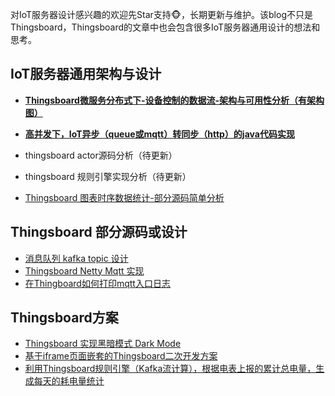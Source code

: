 对IoT服务器设计感兴趣的欢迎先Star支持🐵，长期更新与维护。该blog不只是Thingsboard，Thingsboard的文章中也会包含很多IoT服务器通用设计的想法和思考。


## IoT服务器通用架构与设计
* [**Thingsboard微服务分布式下-设备控制的数据流-架构与可用性分析（有架构图）**](https://github.com/codeHui/IoT-Thingsboard-architecture-and-source-code-analysis/wiki/Thingsboard%E5%BE%AE%E6%9C%8D%E5%8A%A1-%E5%88%86%E5%B8%83%E5%BC%8F-%E8%AE%BE%E5%A4%87%E6%8E%A7%E5%88%B6%E7%9A%84%E6%95%B0%E6%8D%AE%E6%B5%81-%E6%9E%B6%E6%9E%84%E4%B8%8E%E5%8F%AF%E7%94%A8%E6%80%A7%E5%88%86%E6%9E%90)  

* [**高并发下，IoT异步（queue或mqtt）转同步（http）的java代码实现**](https://github.com/codeHui/IoT-Thingsboard-architecture-and-source-code-analysis/wiki/%E9%AB%98%E5%B9%B6%E5%8F%91%E4%B8%8B%EF%BC%8C%EF%BC%88IoT%EF%BC%89%E5%BC%82%E6%AD%A5%EF%BC%88%E5%A6%82queue%E3%80%81mqtt%EF%BC%89%E8%BD%AC%E5%90%8C%E6%AD%A5%EF%BC%88%E5%A6%82http%EF%BC%89%E7%9A%84java%E4%BB%A3%E7%A0%81%E5%AE%9E%E7%8E%B0)  

* thingsboard actor源码分析（待更新）
* thingsboard 规则引擎实现分析（待更新）
* [Thingsboard 图表时序数据统计-部分源码简单分析](https://github.com/codeHui/IoT-Thingsboard-architecture-and-source-code-analysis/wiki/Thingsboard-%E5%9B%BE%E8%A1%A8%E6%95%B0%E6%8D%AE%E7%BB%9F%E8%AE%A1%E9%83%A8%E5%88%86%E6%BA%90%E7%A0%81%E7%AE%80%E5%8D%95%E5%B1%95%E7%A4%BA)

## Thingsboard 部分源码或设计
* [消息队列 kafka topic 设计](https://github.com/codeHui/IoT-Thingsboard-architecture-and-source-code-analysis/wiki/Thingsboard-%E6%B6%88%E6%81%AF%E9%98%9F%E5%88%97-kafka-topic-%E8%AE%BE%E8%AE%A1)  
* [Thingsboard Netty Mqtt 实现](https://github.com/codeHui/IoT-Thingsboard-architecture-and-source-code-analysis/wiki/Thingsboard-Netty-Mqtt-%E5%AE%9E%E7%8E%B0%E5%88%86%E6%9E%90)
* [在Thingboard如何打印mqtt入口日志](https://github.com/codeHui/IoT-Thingsboard-architecture-and-source-code-analysis/wiki/%E5%9C%A8Thingboard%E5%A6%82%E4%BD%95%E6%89%93%E5%8D%B0mqtt%E5%85%A5%E5%8F%A3%E6%97%A5%E5%BF%97)

## Thingsboard方案
* [Thingsboard 实现黑暗模式 Dark Mode](https://github.com/codeHui/IoT-Thingsboard-architecture-and-source-code-analysis/wiki/Thingsboard-%E5%AE%9E%E7%8E%B0%E9%BB%91%E6%9A%97%E6%A8%A1%E5%BC%8F-Dark-Mode)  
* [基于iframe页面嵌套的Thingsboard二次开发方案](https://github.com/codeHui/IoT-Thingsboard-architecture-and-source-code-analysis/wiki/%E5%9F%BA%E4%BA%8Eiframe%E9%A1%B5%E9%9D%A2%E5%B5%8C%E5%A5%97%E7%9A%84Thingsboard%E4%BA%8C%E6%AC%A1%E5%BC%80%E5%8F%91%E6%96%B9%E6%A1%88)  
* [利用Thingsboard规则引擎（Kafka流计算），根据电表上报的累计总电量，生成每天的耗电量统计](https://github.com/codeHui/IoT-Thingsboard-architecture-and-source-code-analysis/wiki/%E5%88%A9%E7%94%A8Thingsboard%E8%A7%84%E5%88%99%E5%BC%95%E6%93%8E%EF%BC%88Kafka%E6%B5%81%E8%AE%A1%E7%AE%97%EF%BC%89%EF%BC%8C%E6%A0%B9%E6%8D%AE%E7%94%B5%E8%A1%A8%E4%B8%8A%E6%8A%A5%E7%9A%84%E7%B4%AF%E8%AE%A1%E6%80%BB%E7%94%B5%E9%87%8F%EF%BC%8C%E7%94%9F%E6%88%90%E6%AF%8F%E5%A4%A9%E7%9A%84%E8%80%97%E7%94%B5%E9%87%8F%E7%BB%9F%E8%AE%A1)
